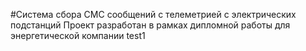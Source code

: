 #Система сбора СМС сообщений с телеметрией с электрических подстанций
Проект разработан в рамках дипломной работы для энергетической компании
test1
